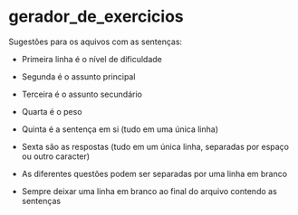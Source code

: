 # gerador_de_exercicios

Sugestões para os aquivos com as sentenças: 
- Primeira linha é o nível de dificuldade
- Segunda é o assunto principal
- Terceira é o assunto secundário
- Quarta  é o peso
- Quinta é a sentença em si (tudo em uma única linha)
- Sexta são as respostas (tudo em um única linha, separadas por espaço ou outro caracter)

- As diferentes questões podem ser separadas por uma linha em branco


- Sempre deixar uma linha em branco ao final do arquivo contendo as sentenças
